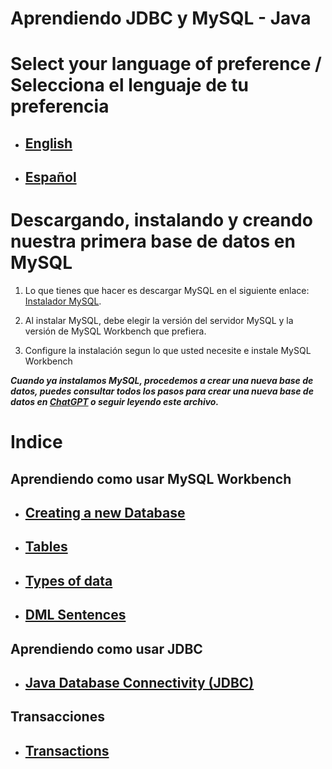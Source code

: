 # Aprendiendo JDBC y MySQL - Java

# Select your language of preference / Selecciona el lenguaje de tu preferencia

- ## [English](https://github.com/Jbarseg/Learning-Java-JDBC-and-MySQL/tree/master/index/english)

- ## [Español](https://github.com/Jbarseg/Learning-Java-JDBC-and-MySQL/blob/master/index/espa%C3%B1ol/README.es.md)

# Descargando, instalando y creando nuestra primera base de datos en MySQL

1. Lo que tienes que hacer es descargar MySQL en el siguiente enlace: [Instalador MySQL](https://dev.mysql.com/downloads/windows/installer/8.0.html).

2. Al instalar MySQL, debe elegir la versión del servidor MySQL y la versión de MySQL Workbench que prefiera.

3. Configure la instalación segun lo que usted necesite e instale MySQL Workbench

**_Cuando ya instalamos MySQL, procedemos a crear una nueva base de datos, puedes consultar todos los pasos para crear una nueva base de datos en [ChatGPT](https://chat.openai.com/chat) o seguir leyendo este archivo._**

# Indice

## Aprendiendo como usar MySQL Workbench

- ## [Creating a new Database](https://github.com/Jbarseg/Learning-Java-JDBC-and-MySQL/blob/master/index/espa%C3%B1ol/README-CREATING-A-NEW-DATABASE.es.md)

- ## [Tables](https://github.com/Jbarseg/Learning-Java-JDBC-and-MySQL/blob/master/index/espa%C3%B1ol/README-TABLES.es.md)

- ## [Types of data](https://github.com/Jbarseg/Learning-Java-JDBC-and-MySQL/blob/master/index/espa%C3%B1ol/README-TYPES-OF-DATA.es.md)

- ## [DML Sentences](https://github.com/Jbarseg/Learning-Java-JDBC-and-MySQL/blob/master/index/espa%C3%B1ol/README-DML-SENTENCES.es.md)

## Aprendiendo como usar JDBC

- ## [Java Database Connectivity (JDBC)](https://github.com/Jbarseg/Learning-Java-JDBC-and-MySQL/blob/master/index/espa%C3%B1ol/README-JDBC.es.md)

## Transacciones

- ## [Transactions](https://github.com/Jbarseg/Learning-Java-JDBC-and-MySQL/blob/master/index/espa%C3%B1ol/README-TRANSACTIONS.es.md)

